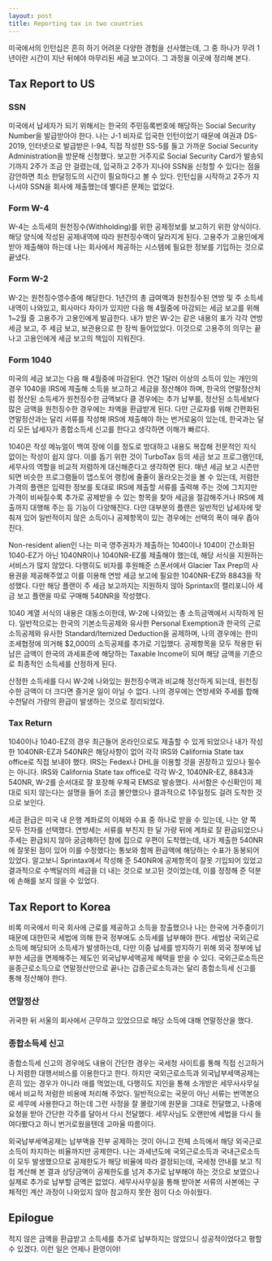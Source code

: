 ```yaml
---
layout: post
title: Reporting tax in two countries
---
```


미국에서의 인턴십은 흔히 하기 어려운 다양한 경험을 선사했는데, 그 중 하나가 무려 1년이란 시간이 지난 뒤에야 마무리된 세금 보고이다. 그 과정을 이곳에 정리해 본다.

## Tax Report to US

### SSN

미국에서 납세자가 되기 위해서는 한국의 주민등록번호에 해당하는 Social Security Number을 발급받아야 한다. 나는 J-1 비자로 입국한 인턴이었기 때문에 여권과 DS-2019, 인터넷으로 발급받은 I-94, 직접 작성한 SS-5를 들고 가까운 Social Security Administration을 방문해 신청했다. 보고한 거주지로 Social Security Card가 발송되기까지 2주가 조금 안 걸렸는데, 입국하고 2주가 지나야 SSN을 신청할 수 있다는 점을 감안하면 최소 한달정도의 시간이 필요하다고 볼 수 있다. 인턴십을 시작하고 2주가 지나서야 SSN을 회사에 제출했는데 별다른 문제는 없었다.

### Form W-4

W-4는 소득세의 원천징수(Withholding)를 위한 공제정보를 보고하기 위한 양식이다. 해당 양식에 작성된 공제내역에 따라 원천징수액이 달라지게 된다. 고용주가 고용인에게 받아 제출해야 하는데 나는 회사에서 제공하는 시스템에 필요한 정보를 기입하는 것으로 끝냈다.

### Form W-2

W-2는 원천징수영수증에 해당한다. 1년간의 총 급여액과 원천징수된 연방 및 주 소득세 내역이 나와있고, 회사마다 차이가 있지만 다음 해 4월중에 마감되는 세금 보고를 위해 1~2월 중 고용주가 고용인에게 발급한다. 내가 받은 W-2는 같은 내용의 표가 각각 연방 세금 보고, 주 세금 보고, 보관용으로 한 장씩 들어있었다. 이것으로 고용주의 의무는 끝나고 고용인에게 세금 보고의 책임이 지워진다.

### Form 1040

미국의 세금 보고는 다음 해 4월중에 마감된다. 연간 1달러 이상의 소득이 있는 개인의 경우 1040을 IRS에 제출해 소득을 보고하고 세금을 정산해야 하며, 한국의 연말정산처럼 정산된 소득세가 원천징수한 금액보다 클 경우에는 추가 납부를, 정산된 소득세보다 많은 금액을 원천징수한 경우에는 차액을 환급받게 된다. 다만 근로자를 위해 간편화된 연말정산과는 달리 서류를 작성해 IRS에 제출해야 하는 번거로움이 있는데, 한국과는 달리 모든 납세자가 종합소득세 신고를 한다고 생각하면 이해가 빠르다.

1040은 작성 메뉴얼이 백여 장에 이를 정도로 방대하고 내용도 복잡해 전문적인 지식 없이는 작성이 쉽지 않다. 이를 돕기 위한 것이 TurboTax 등의 세금 보고 프로그램인데, 세무사의 역할을 비교적 저렴하게 대신해준다고 생각하면 된다. 매년 세금 보고 시즌만 되면 비슷한 프로그램들이 앱스토어 랭킹에 줄줄이 올라오는것을 볼 수 있는데, 저렴한 가격의 플랜은 입력한 정보를 토대로 IRS에 제출할 서류를 출력해 주는 것에 그치지만 가격이 비싸질수록 추가로 공제받을 수 있는 항목을 찾아 세금을 절감해주거나 IRS에 제출까지 대행해 주는 등 기능이 다양해진다. 다만 대부분의 플랜은 일반적인 납세자에 맞춰져 있어 일반적이지 않은 소득이나 공제항목이 있는 경우에는 선택의 폭이 매우 좁아진다.

Non-resident alien인 나는 미국 영주권자가 제출하는 1040이나 1040이 간소화된 1040-EZ가 아닌 1040NR이나 1040NR-EZ를 제출해야 했는데, 해당 서식을 지원하는 서비스가 많지 않았다. 다행히도 비자를 후원해준 스폰서에서 Glacier Tax Prep의 사용권을 제공해주었고 이를 이용해 연방 세금 보고에 필요한 1040NR-EZ와 8843을 작성했다. 다만 해당 플랜이 주 세금 보고까지는 지원하지 않아 Sprintax의 캘리포니아 세금 보고 플랜을 따로 구매해 540NR을 작성했다.

1040 계열 서식의 내용은 대동소이한데, W-2에 나와있는 총 소득금액에서 시작하게 된다. 일반적으로는 한국의 기본소득공제와 유사한 Personal Exemption과 한국의 근로소득공제와 유사한 Standard/Itemized Deduction을 공제하며, 나의 경우에는 한미조세협정에 의거해 $2,000의 소득공제를 추가로 기입했다. 공제항목을 모두 적용한 뒤 남은 금액이 한국의 과세표준에 해당하는 Taxable Income이 되며 해당 금액을 기준으로 최종적인 소득세를 산정하게 된다.

산정한 소득세를 다시 W-2에 나와있는 원천징수액과 비교해 정산하게 되는데, 원천징수한 금액이 더 크다면 즐거운 일이 아닐 수 없다. 나의 경우에는 연방세와 주세를 합해 수천달러 가량의 환급이 발생하는 것으로 정리되었다.

### Tax Return

1040이나 1040-EZ의 경우 최근들어 온라인으로도 제출할 수 있게 되었으나 내가 작성한 1040NR-EZ과 540NR은 해당사항이 없어 각각 IRS와 California State tax office로 직접 보내야 했다. IRS는 Fedex나 DHL을 이용할 것을 권장하고 있으나 필수는 아니다. IRS와 California State tax office로 각각 W-2, 1040NR-EZ, 8843과 540NR, W-2를 순서대로 잘 포장해 우체국 EMS로 발송했다. 사서함은 수신확인이 제대로 되지 않는다는 설명을 들어 조금 불안했으나 결과적으로 1주일정도 걸려 도착한 것으로 보인다.

세금 환급은 미국 내 은행 계좌로의 이체와 수표 중 하나로 받을 수 있는데, 나는 양 쪽 모두 전자를 선택했다. 연방세는 서류를 부친지 한 달 가량 뒤에 계좌로 잘 환급되었으나 주세는 환급되지 않아 궁금해하던 참에 집으로 우편이 도착했는데, 내가 제출한 540NR에 잘못된 점이 있어 이를 수정했다는 통보와 함께 환급액에 해당하는 수표가 동봉되어 있었다. 알고보니 Sprintax에서 작성해 준 540NR에 공제항목이 잘못 기입되어 있었고 결과적으로 수백달러의 세금을 더 내는 것으로 보고된 것이었는데, 이를 정정해 준 덕분에 손해를 보지 않을 수 있었다.

## Tax Report to Korea

비록 미국에서 미국 회사에 근로를 제공하고 소득을 창출했으나 나는 한국에 거주중이기 때문에 대한민국 세법에 의해 한국 정부에도 소득세를 납부해야 한다. 세법상 국외근로소득에 해당되어 소득세가 발생하는데, 다만 이중 납세를 방지하기 위해 외국 정부에 납부한 세금을 면제해주는 제도인 외국납부세액공제 혜택을 받을 수 있다. 국외근로소득은 을종근로소득으로 연말정산만으로 끝나는 갑종근로소득과는 달리 종합소득세 신고를 통해 정산해야 한다.

### 연말정산

귀국한 뒤 서울의 회사에서 근무하고 있었으므로 해당 소득에 대해 연말정산을 했다.

### 종합소득세 신고

종합소득세 신고의 경우에도 내용이 간단한 경우는 국세청 사이트를 통해 직접 신고하거나 저렴한 대행서비스를 이용한다고 한다. 하지만 국외근로소득과 외국납부세액공제는 흔히 있는 경우가 아니라 애를 먹었는데, 다행히도 지인을 통해 소개받은 세무사사무실에서 비교적 저렴한 비용에 처리해 주었다. 일반적으로는 국문이 아닌 서류는 번역본으로 세무에 사용한다고 하는데 그런 사정을 잘 몰랐기에 원문을 그대로 전달했고, 나중에 요청을 받아 간단한 각주를 달아서 다시 전달했다. 세무사님도 오랜만에 세법을 다시 들여다봤다고 하니 번거로웠을텐데 고마울 따름이다.

외국납부세액공제는 납부액을 전부 공제하는 것이 아니고 전체 소득에서 해당 외국근로소득이 차지하는 비율까지만 공제한다. 나는 과세년도에 국외근로소득과 국내근로소득이 모두 발생했으므로 공제한도가 해당 비율에 따라 결정되는데, 국세청 안내를 보고 직접 계산해 본 결과 상당금액이 공제한도를 넘겨 추가로 납부해야 하는 것으로 보였으나 실제로 추가로 납부할 금액은 없었다. 세무사사무실을 통해 받아본 서류의 사본에는 구체적인 계산 과정이 나와있지 않아 참고하지 못한 점이 다소 아쉬웠다.

## Epilogue

적지 않은 금액을 환급받고 소득세를 추가로 납부하지는 않았으니 성공적이었다고 평할 수 있겠다. 이런 일은 언제나 환영이야!
